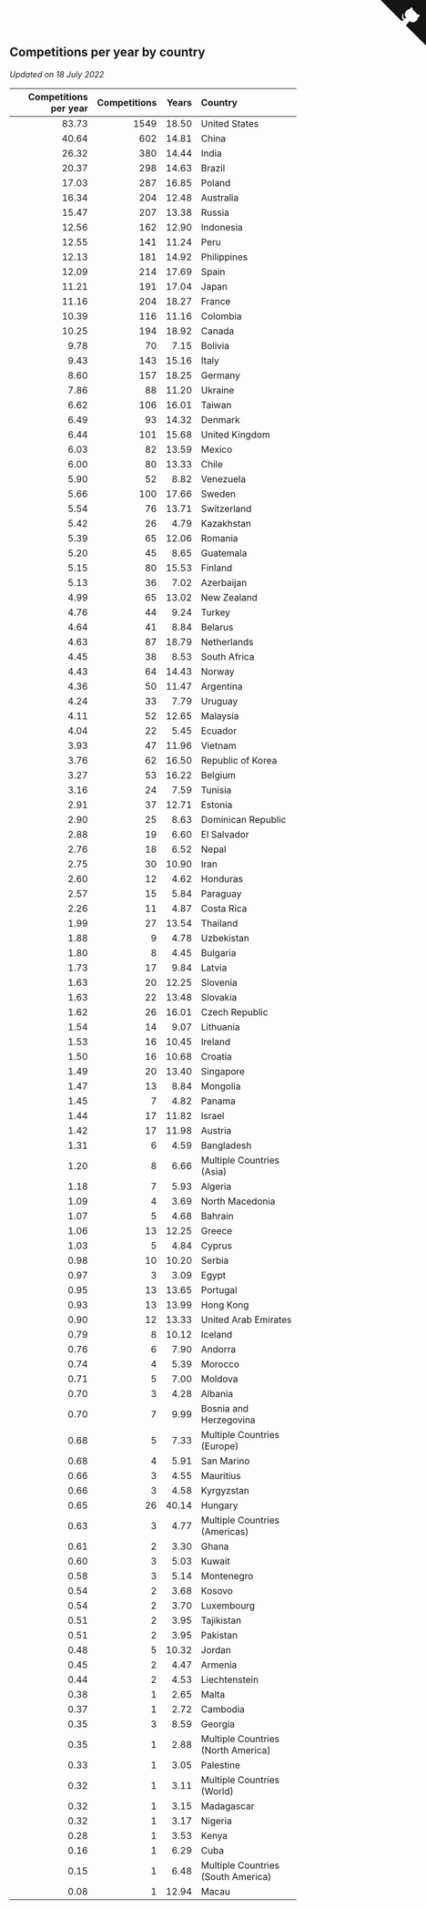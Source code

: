 ## Competitions per year by country

*Updated on 18 July 2022*

| Competitions per year | Competitions | Years | Country |
| ---: | ---: | ---: | :--- |
| 83.73 | 1549 | 18.50 | United States |
| 40.64 | 602 | 14.81 | China |
| 26.32 | 380 | 14.44 | India |
| 20.37 | 298 | 14.63 | Brazil |
| 17.03 | 287 | 16.85 | Poland |
| 16.34 | 204 | 12.48 | Australia |
| 15.47 | 207 | 13.38 | Russia |
| 12.56 | 162 | 12.90 | Indonesia |
| 12.55 | 141 | 11.24 | Peru |
| 12.13 | 181 | 14.92 | Philippines |
| 12.09 | 214 | 17.69 | Spain |
| 11.21 | 191 | 17.04 | Japan |
| 11.16 | 204 | 18.27 | France |
| 10.39 | 116 | 11.16 | Colombia |
| 10.25 | 194 | 18.92 | Canada |
| 9.78 | 70 | 7.15 | Bolivia |
| 9.43 | 143 | 15.16 | Italy |
| 8.60 | 157 | 18.25 | Germany |
| 7.86 | 88 | 11.20 | Ukraine |
| 6.62 | 106 | 16.01 | Taiwan |
| 6.49 | 93 | 14.32 | Denmark |
| 6.44 | 101 | 15.68 | United Kingdom |
| 6.03 | 82 | 13.59 | Mexico |
| 6.00 | 80 | 13.33 | Chile |
| 5.90 | 52 | 8.82 | Venezuela |
| 5.66 | 100 | 17.66 | Sweden |
| 5.54 | 76 | 13.71 | Switzerland |
| 5.42 | 26 | 4.79 | Kazakhstan |
| 5.39 | 65 | 12.06 | Romania |
| 5.20 | 45 | 8.65 | Guatemala |
| 5.15 | 80 | 15.53 | Finland |
| 5.13 | 36 | 7.02 | Azerbaijan |
| 4.99 | 65 | 13.02 | New Zealand |
| 4.76 | 44 | 9.24 | Turkey |
| 4.64 | 41 | 8.84 | Belarus |
| 4.63 | 87 | 18.79 | Netherlands |
| 4.45 | 38 | 8.53 | South Africa |
| 4.43 | 64 | 14.43 | Norway |
| 4.36 | 50 | 11.47 | Argentina |
| 4.24 | 33 | 7.79 | Uruguay |
| 4.11 | 52 | 12.65 | Malaysia |
| 4.04 | 22 | 5.45 | Ecuador |
| 3.93 | 47 | 11.96 | Vietnam |
| 3.76 | 62 | 16.50 | Republic of Korea |
| 3.27 | 53 | 16.22 | Belgium |
| 3.16 | 24 | 7.59 | Tunisia |
| 2.91 | 37 | 12.71 | Estonia |
| 2.90 | 25 | 8.63 | Dominican Republic |
| 2.88 | 19 | 6.60 | El Salvador |
| 2.76 | 18 | 6.52 | Nepal |
| 2.75 | 30 | 10.90 | Iran |
| 2.60 | 12 | 4.62 | Honduras |
| 2.57 | 15 | 5.84 | Paraguay |
| 2.26 | 11 | 4.87 | Costa Rica |
| 1.99 | 27 | 13.54 | Thailand |
| 1.88 | 9 | 4.78 | Uzbekistan |
| 1.80 | 8 | 4.45 | Bulgaria |
| 1.73 | 17 | 9.84 | Latvia |
| 1.63 | 20 | 12.25 | Slovenia |
| 1.63 | 22 | 13.48 | Slovakia |
| 1.62 | 26 | 16.01 | Czech Republic |
| 1.54 | 14 | 9.07 | Lithuania |
| 1.53 | 16 | 10.45 | Ireland |
| 1.50 | 16 | 10.68 | Croatia |
| 1.49 | 20 | 13.40 | Singapore |
| 1.47 | 13 | 8.84 | Mongolia |
| 1.45 | 7 | 4.82 | Panama |
| 1.44 | 17 | 11.82 | Israel |
| 1.42 | 17 | 11.98 | Austria |
| 1.31 | 6 | 4.59 | Bangladesh |
| 1.20 | 8 | 6.66 | Multiple Countries (Asia) |
| 1.18 | 7 | 5.93 | Algeria |
| 1.09 | 4 | 3.69 | North Macedonia |
| 1.07 | 5 | 4.68 | Bahrain |
| 1.06 | 13 | 12.25 | Greece |
| 1.03 | 5 | 4.84 | Cyprus |
| 0.98 | 10 | 10.20 | Serbia |
| 0.97 | 3 | 3.09 | Egypt |
| 0.95 | 13 | 13.65 | Portugal |
| 0.93 | 13 | 13.99 | Hong Kong |
| 0.90 | 12 | 13.33 | United Arab Emirates |
| 0.79 | 8 | 10.12 | Iceland |
| 0.76 | 6 | 7.90 | Andorra |
| 0.74 | 4 | 5.39 | Morocco |
| 0.71 | 5 | 7.00 | Moldova |
| 0.70 | 3 | 4.28 | Albania |
| 0.70 | 7 | 9.99 | Bosnia and Herzegovina |
| 0.68 | 5 | 7.33 | Multiple Countries (Europe) |
| 0.68 | 4 | 5.91 | San Marino |
| 0.66 | 3 | 4.55 | Mauritius |
| 0.66 | 3 | 4.58 | Kyrgyzstan |
| 0.65 | 26 | 40.14 | Hungary |
| 0.63 | 3 | 4.77 | Multiple Countries (Americas) |
| 0.61 | 2 | 3.30 | Ghana |
| 0.60 | 3 | 5.03 | Kuwait |
| 0.58 | 3 | 5.14 | Montenegro |
| 0.54 | 2 | 3.68 | Kosovo |
| 0.54 | 2 | 3.70 | Luxembourg |
| 0.51 | 2 | 3.95 | Tajikistan |
| 0.51 | 2 | 3.95 | Pakistan |
| 0.48 | 5 | 10.32 | Jordan |
| 0.45 | 2 | 4.47 | Armenia |
| 0.44 | 2 | 4.53 | Liechtenstein |
| 0.38 | 1 | 2.65 | Malta |
| 0.37 | 1 | 2.72 | Cambodia |
| 0.35 | 3 | 8.59 | Georgia |
| 0.35 | 1 | 2.88 | Multiple Countries (North America) |
| 0.33 | 1 | 3.05 | Palestine |
| 0.32 | 1 | 3.11 | Multiple Countries (World) |
| 0.32 | 1 | 3.15 | Madagascar |
| 0.32 | 1 | 3.17 | Nigeria |
| 0.28 | 1 | 3.53 | Kenya |
| 0.16 | 1 | 6.29 | Cuba |
| 0.15 | 1 | 6.48 | Multiple Countries (South America) |
| 0.08 | 1 | 12.94 | Macau |


<a href="https://github.com/JustinTimeCuber/wca_statistics" class="github-corner" aria-label="View source on Github"><svg width="80" height="80" viewBox="0 0 250 250" style="fill:#151513; color:#fff; position: absolute; top: 0; border: 0; right: 0;" aria-hidden="true"><path d="M0,0 L115,115 L130,115 L142,142 L250,250 L250,0 Z"></path><path d="M128.3,109.0 C113.8,99.7 119.0,89.6 119.0,89.6 C122.0,82.7 120.5,78.6 120.5,78.6 C119.2,72.0 123.4,76.3 123.4,76.3 C127.3,80.9 125.5,87.3 125.5,87.3 C122.9,97.6 130.6,101.9 134.4,103.2" fill="currentColor" style="transform-origin: 130px 106px;" class="octo-arm"></path><path d="M115.0,115.0 C114.9,115.1 118.7,116.5 119.8,115.4 L133.7,101.6 C136.9,99.2 139.9,98.4 142.2,98.6 C133.8,88.0 127.5,74.4 143.8,58.0 C148.5,53.4 154.0,51.2 159.7,51.0 C160.3,49.4 163.2,43.6 171.4,40.1 C171.4,40.1 176.1,42.5 178.8,56.2 C183.1,58.6 187.2,61.8 190.9,65.4 C194.5,69.0 197.7,73.2 200.1,77.6 C213.8,80.2 216.3,84.9 216.3,84.9 C212.7,93.1 206.9,96.0 205.4,96.6 C205.1,102.4 203.0,107.8 198.3,112.5 C181.9,128.9 168.3,122.5 157.7,114.1 C157.9,116.9 156.7,120.9 152.7,124.9 L141.0,136.5 C139.8,137.7 141.6,141.9 141.8,141.8 Z" fill="currentColor" class="octo-body"></path></svg></a><style>.github-corner:hover .octo-arm{animation:octocat-wave 560ms ease-in-out}@keyframes octocat-wave{0%,100%{transform:rotate(0)}20%,60%{transform:rotate(-25deg)}40%,80%{transform:rotate(10deg)}}@media (max-width:500px){.github-corner:hover .octo-arm{animation:none}.github-corner .octo-arm{animation:octocat-wave 560ms ease-in-out}}</style>
